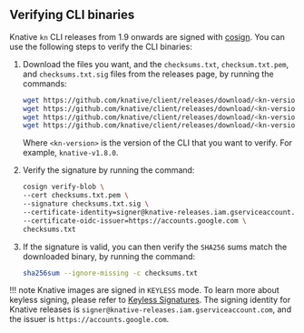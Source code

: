 ## Verifying CLI binaries

Knative `kn` CLI releases from 1.9 onwards are signed with [cosign](https://docs.sigstore.dev/cosign/overview). You can use the following steps to verify the CLI binaries:

1. Download the files you want, and the `checksums.txt`, `checksum.txt.pem`, and `checksums.txt.sig` files from the releases page, by running the commands:

    ```sh
    wget https://github.com/knative/client/releases/download/<kn-version>/checksums.txt
    wget https://github.com/knative/client/releases/download/<kn-version>/kn-darwin-amd64
    wget https://github.com/knative/client/releases/download/<kn-version>/checksums.txt.sig
    wget https://github.com/knative/client/releases/download/<kn-version>/checksums.txt.pem
    ```

    Where `<kn-version>` is the version of the CLI that you want to verify. For example, `knative-v1.8.0`.

1. Verify the signature by running the command:

    ```sh
    cosign verify-blob \
    --cert checksums.txt.pem \
    --signature checksums.txt.sig \
    --certificate-identity=signer@knative-releases.iam.gserviceaccount.com \
    --certificate-oidc-issuer=https://accounts.google.com \
    checksums.txt
    ```

1. If the signature is valid, you can then verify the `SHA256` sums match the downloaded binary, by running the command:

    ```sh
    sha256sum --ignore-missing -c checksums.txt
    ```

!!! note
    Knative images are signed in `KEYLESS` mode. To learn more about keyless signing, please refer to [Keyless Signatures](https://github.com/sigstore/cosign/blob/main/KEYLESS.md#keyless-signatures). The signing identity for Knative releases is `signer@knative-releases.iam.gserviceaccount.com`, and the issuer is `https://accounts.google.com`.
    
